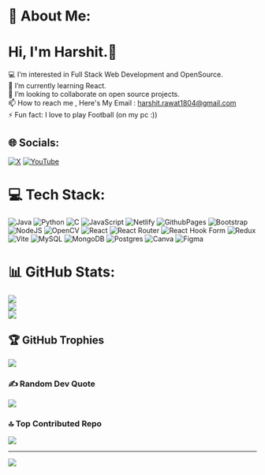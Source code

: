 # 💫 About Me: 
# Hi, I'm Harshit.👋
💻 I’m interested in Full Stack Web Development and OpenSource.<br>🌱 I’m currently learning React.<br>💞️ I’m looking to collaborate on open source projects.<br>📫 How to reach me , Here's My Email : harshit.rawat1804@gmail.com<br>⚡ Fun fact: I love to play Football (on my pc :))


## 🌐 Socials:
[![X](https://img.shields.io/badge/X-black.svg?logo=X&logoColor=white)](https://x.com/harshit_rwt) [![YouTube](https://img.shields.io/badge/YouTube-%23FF0000.svg?logo=YouTube&logoColor=white)](https://youtube.com/@harshitrawat180) 

# 💻 Tech Stack:
![Java](https://img.shields.io/badge/java-%23ED8B00.svg?style=for-the-badge&logo=openjdk&logoColor=white) ![Python](https://img.shields.io/badge/python-3670A0?style=for-the-badge&logo=python&logoColor=ffdd54) ![C](https://img.shields.io/badge/c-%2300599C.svg?style=for-the-badge&logo=c&logoColor=white) ![JavaScript](https://img.shields.io/badge/javascript-%23323330.svg?style=for-the-badge&logo=javascript&logoColor=%23F7DF1E) ![Netlify](https://img.shields.io/badge/netlify-%23000000.svg?style=for-the-badge&logo=netlify&logoColor=#00C7B7) ![GithubPages](https://img.shields.io/badge/github%20pages-121013?style=for-the-badge&logo=github&logoColor=white) ![Bootstrap](https://img.shields.io/badge/bootstrap-%238511FA.svg?style=for-the-badge&logo=bootstrap&logoColor=white) ![NodeJS](https://img.shields.io/badge/node.js-6DA55F?style=for-the-badge&logo=node.js&logoColor=white) ![OpenCV](https://img.shields.io/badge/opencv-%23white.svg?style=for-the-badge&logo=opencv&logoColor=white) ![React](https://img.shields.io/badge/react-%2320232a.svg?style=for-the-badge&logo=react&logoColor=%2361DAFB) ![React Router](https://img.shields.io/badge/React_Router-CA4245?style=for-the-badge&logo=react-router&logoColor=white) ![React Hook Form](https://img.shields.io/badge/React%20Hook%20Form-%23EC5990.svg?style=for-the-badge&logo=reacthookform&logoColor=white) ![Redux](https://img.shields.io/badge/redux-%23593d88.svg?style=for-the-badge&logo=redux&logoColor=white) ![Vite](https://img.shields.io/badge/vite-%23646CFF.svg?style=for-the-badge&logo=vite&logoColor=white) ![MySQL](https://img.shields.io/badge/mysql-%2300000f.svg?style=for-the-badge&logo=mysql&logoColor=white) ![MongoDB](https://img.shields.io/badge/MongoDB-%234ea94b.svg?style=for-the-badge&logo=mongodb&logoColor=white) ![Postgres](https://img.shields.io/badge/postgres-%23316192.svg?style=for-the-badge&logo=postgresql&logoColor=white) ![Canva](https://img.shields.io/badge/Canva-%2300C4CC.svg?style=for-the-badge&logo=Canva&logoColor=white) ![Figma](https://img.shields.io/badge/figma-%23F24E1E.svg?style=for-the-badge&logo=figma&logoColor=white)
# 📊 GitHub Stats:
![](https://github-readme-stats.vercel.app/api?username=itsharshitrwt&theme=monokai&hide_border=false&include_all_commits=false&count_private=false)<br/>
![](https://github-readme-streak-stats.herokuapp.com/?user=itsharshitrwt&theme=monokai&hide_border=false)<br/>
![](https://github-readme-stats.vercel.app/api/top-langs/?username=itsharshitrwt&theme=monokai&hide_border=false&include_all_commits=false&count_private=false&layout=compact)

## 🏆 GitHub Trophies
![](https://github-profile-trophy.vercel.app/?username=itsharshitrwt&theme=monokai&no-frame=true&no-bg=true&margin-w=4)

### ✍️ Random Dev Quote
![](https://quotes-github-readme.vercel.app/api?type=horizontal&theme=tokyonight)

### 🔝 Top Contributed Repo
![](https://github-contributor-stats.vercel.app/api?username=itsharshitrwt&limit=5&theme=onedark&combine_all_yearly_contributions=true)

---
[![](https://visitcount.itsvg.in/api?id=itsharshitrwt&icon=9&color=0)](https://visitcount.itsvg.in)

<!-- Proudly created with GPRM ( https://gprm.itsvg.in ) -->
